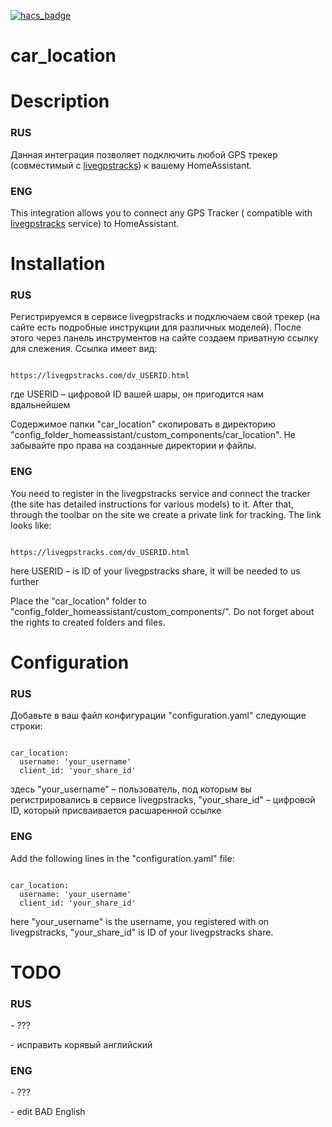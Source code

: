 [![hacs_badge](https://img.shields.io/badge/HACS-Custom-orange.svg)](https://github.com/custom-components/hacs)

# car_location

<h1>Description</h1>
<h3>RUS</h3>
<p>Данная интеграция позволяет подключить любой GPS трекер (совместимый с <a href='https://livegpstracks.com/'>livegpstracks</a>) к вашему HomeAssistant.</p>
<h3>ENG</h3>
<p>This integration allows you to connect any GPS Tracker ( compatible with <a href='https://livegpstracks.com/'>livegpstracks</a> service) to HomeAssistant.</p>

<h1>Installation</h1>
<h3>RUS</h3>
<p>Регистрируемся в сервисе livegpstracks и подключаем свой трекер (на сайте есть подробные инструкции для различных моделей). После этого через панель инструментов на сайте создаем приватную ссылку для слежения. Ссылка имеет вид:</p> 
<pre><code>
https://livegpstracks.com/dv_USERID.html
</code></pre>
<p>где USERID – цифровой ID вашей шары, он пригодится нам вдальнейшем</p>
<p>Содержимое папки "car_location" скопировать в директорию "config_folder_homeassistant/custom_components/car_location". Не забывайте про права на созданные директории и файлы.</p>
<h3>ENG</h3>
<p>You need to register in the livegpstracks service and connect the tracker (the site has detailed instructions for various models) to it. After that, through the toolbar on the site we create a private link for tracking. The link looks like:</p> 
<pre><code>
https://livegpstracks.com/dv_USERID.html
</code></pre>
<p>here USERID – is ID of your livegpstracks share, it will be needed to us further </p>
<p>Place the "car_location" folder to "config_folder_homeassistant/custom_components/". Do not forget about the rights to created folders and files.</p>

<h1>Configuration</h1>
<h3>RUS</h3>
<p>Добавьте в ваш файл конфигурации "configuration.yaml" следующие строки:</p>
<pre><code>
car_location:
  username: 'your_username'
  client_id: 'your_share_id'
</code></pre>
<p>здесь "your_username" – пользователь, под которым вы регистрировались в сервисе livegpstracks, "your_share_id" – цифровой ID, который присваивается расшаренной ссылке</p>
<h3>ENG</h3>
<p>Add the following lines in the "configuration.yaml" file:</p>
<pre><code>
car_location:
  username: 'your_username'
  client_id: 'your_share_id'
</code></pre>
<p>here "your_username" is the username, you registered with on livegpstracks, "your_share_id" is ID of your livegpstracks share.</p>

<h1>TODO</h1>
<h3>RUS</h3>
<p>- ???</p>
<p>- исправить корявый английский</p>
<h3>ENG</h3>
<p>- ???</p>
<p>- edit BAD English</p>
